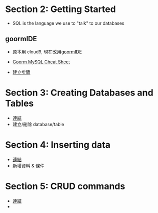 
# Section 2: Getting Started

- SQL is the language we use to "talk" to our databases

## goormIDE

- 原本用 cloud9, 現在改用[goormIDE](https://ide.goorm.io/)

- [Goorm MySQL Cheat Sheet](https://gist.github.com/nax3t/767e06f6af0bafc70b4c4cba0c8d38e7)

- [建立步驟](https://gist.github.com/nax3t/2773378c4d1bada8d66d12f4d5210248)

# Section 3: Creating Databases and Tables

- [連結](Section3.md)
- 建立/刪除 database/table

# Section 4: Inserting data 

- [連結](Section4.md)
- 新增資料 & 條件

# Section 5: CRUD commands

- [連結](Section5.md)
- 
